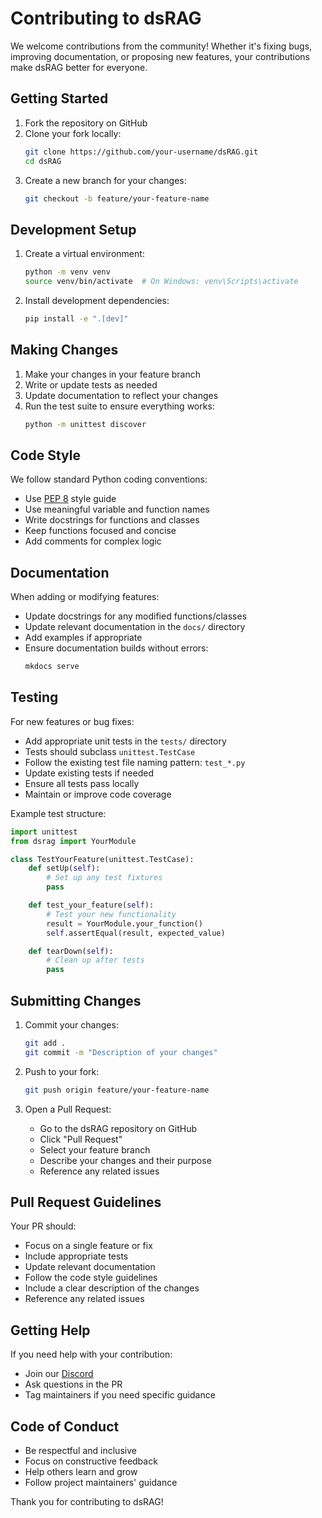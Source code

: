 # Contributing to dsRAG

We welcome contributions from the community! Whether it's fixing bugs, improving documentation, or proposing new features, your contributions make dsRAG better for everyone.

## Getting Started

1. Fork the repository on GitHub
2. Clone your fork locally:
   ```bash
   git clone https://github.com/your-username/dsRAG.git
   cd dsRAG
   ```
3. Create a new branch for your changes:
   ```bash
   git checkout -b feature/your-feature-name
   ```

## Development Setup

1. Create a virtual environment:
   ```bash
   python -m venv venv
   source venv/bin/activate  # On Windows: venv\Scripts\activate
   ```

2. Install development dependencies:
   ```bash
   pip install -e ".[dev]"
   ```

## Making Changes

1. Make your changes in your feature branch
2. Write or update tests as needed
3. Update documentation to reflect your changes
4. Run the test suite to ensure everything works:
   ```bash
   python -m unittest discover
   ```

## Code Style

We follow standard Python coding conventions:
- Use [PEP 8](https://peps.python.org/pep-0008/) style guide
- Use meaningful variable and function names
- Write docstrings for functions and classes
- Keep functions focused and concise
- Add comments for complex logic

## Documentation

When adding or modifying features:
- Update docstrings for any modified functions/classes
- Update relevant documentation in the `docs/` directory
- Add examples if appropriate
- Ensure documentation builds without errors:
  ```bash
  mkdocs serve
  ```

## Testing

For new features or bug fixes:
- Add appropriate unit tests in the `tests/` directory
- Tests should subclass `unittest.TestCase`
- Follow the existing test file naming pattern: `test_*.py`
- Update existing tests if needed
- Ensure all tests pass locally
- Maintain or improve code coverage

Example test structure:
```python
import unittest
from dsrag import YourModule

class TestYourFeature(unittest.TestCase):
    def setUp(self):
        # Set up any test fixtures
        pass

    def test_your_feature(self):
        # Test your new functionality
        result = YourModule.your_function()
        self.assertEqual(result, expected_value)

    def tearDown(self):
        # Clean up after tests
        pass
```

## Submitting Changes

1. Commit your changes:
   ```bash
   git add .
   git commit -m "Description of your changes"
   ```

2. Push to your fork:
   ```bash
   git push origin feature/your-feature-name
   ```

3. Open a Pull Request:
   - Go to the dsRAG repository on GitHub
   - Click "Pull Request"
   - Select your feature branch
   - Describe your changes and their purpose
   - Reference any related issues

## Pull Request Guidelines

Your PR should:
- Focus on a single feature or fix
- Include appropriate tests
- Update relevant documentation
- Follow the code style guidelines
- Include a clear description of the changes
- Reference any related issues

## Getting Help

If you need help with your contribution:
- Join our [Discord](https://discord.gg/NTUVX9DmQ3)
- Ask questions in the PR
- Tag maintainers if you need specific guidance

## Code of Conduct

- Be respectful and inclusive
- Focus on constructive feedback
- Help others learn and grow
- Follow project maintainers' guidance

Thank you for contributing to dsRAG! 